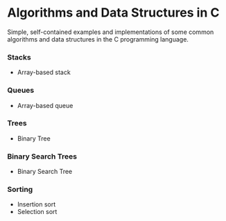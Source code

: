 # Algorithms and Data Structures in C

Simple, self-contained examples and implementations of some common
algorithms and data structures in the C programming language.


### Stacks

  * Array-based stack


### Queues

  * Array-based queue


### Trees

  * Binary Tree


### Binary Search Trees

  * Binary Search Tree


### Sorting

  * Insertion sort
  * Selection sort
